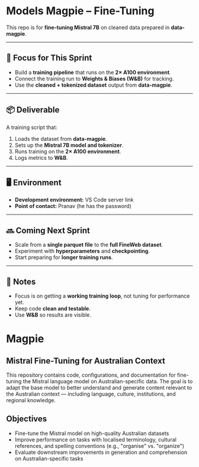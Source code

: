 # Models Magpie – Fine-Tuning

This repo is for **fine-tuning Mistral 7B** on cleaned data prepared in **data-magpie**.

---

## 🎯 Focus for This Sprint

- Build a **training pipeline** that runs on the **2× A100 environment**.  
- Connect the training run to **Weights & Biases (W&B)** for tracking.  
- Use the **cleaned + tokenized dataset** output from **data-magpie**.  

---

## 📦 Deliverable

A training script that:  
1. Loads the dataset from **data-magpie**.  
2. Sets up the **Mistral 7B model and tokenizer**.  
3. Runs training on the **2× A100 environment**.  
4. Logs metrics to **W&B**.  

---

## 🖥 Environment

- **Development environment:** VS Code server link  
- **Point of contact:** Pranav (he has the password)  

---

## 🔜 Coming Next Sprint

- Scale from a **single parquet file** to the **full FineWeb dataset**.  
- Experiment with **hyperparameters** and **checkpointing**.  
- Start preparing for **longer training runs**.  

---

## 📝 Notes

- Focus is on getting a **working training loop**, not tuning for performance yet.  
- Keep code **clean and testable**.  
- Use **W&B** so results are visible.  



# Magpie
## Mistral Fine-Tuning for Australian Context

This repository contains code, configurations, and documentation for fine-tuning the Mistral language model on Australian-specific data. The goal is to adapt the base model to better understand and generate content relevant to the Australian context — including language, culture, institutions, and regional knowledge.

## Objectives

- Fine-tune the Mistral model on high-quality Australian datasets
- Improve performance on tasks with localised terminology, cultural references, and spelling conventions (e.g., "organise" vs. "organize")
- Evaluate downstream improvements in generation and comprehension on Australian-specific tasks

